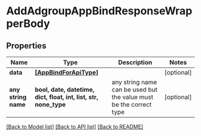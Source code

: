 # AddAdgroupAppBindResponseWrapperBody


## Properties
Name | Type | Description | Notes
------------ | ------------- | ------------- | -------------
**data** | [**[AppBindForApiType]**](AppBindForApiType.md) |  | [optional] 
**any string name** | **bool, date, datetime, dict, float, int, list, str, none_type** | any string name can be used but the value must be the correct type | [optional]

[[Back to Model list]](../README.md#documentation-for-models) [[Back to API list]](../README.md#documentation-for-api-endpoints) [[Back to README]](../README.md)


